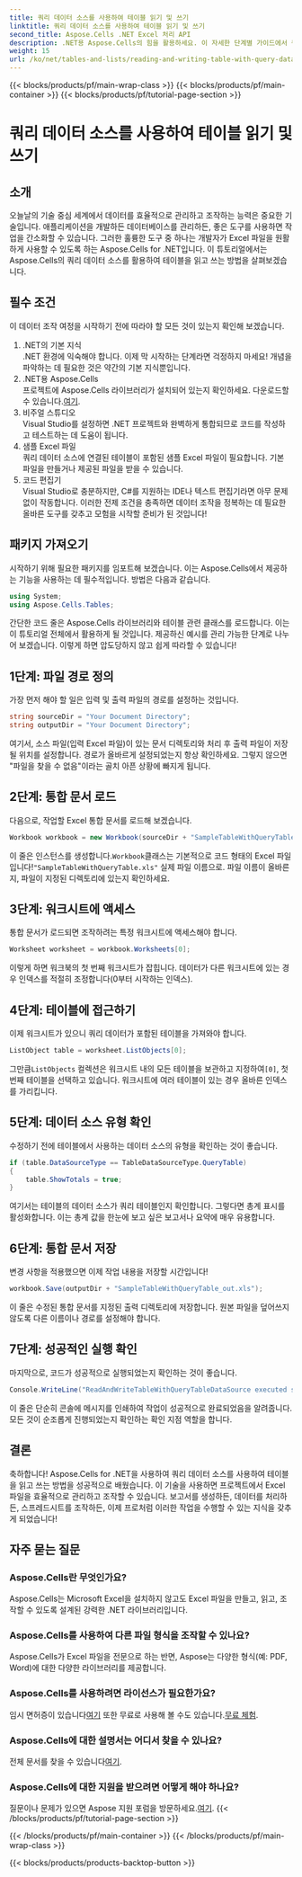 ```yaml
---
title: 쿼리 데이터 소스를 사용하여 테이블 읽기 및 쓰기
linktitle: 쿼리 데이터 소스를 사용하여 테이블 읽기 및 쓰기
second_title: Aspose.Cells .NET Excel 처리 API
description: .NET용 Aspose.Cells의 힘을 활용하세요. 이 자세한 단계별 가이드에서 쿼리 데이터 소스로 테이블을 읽고 쓰는 방법을 알아보세요.
weight: 15
url: /ko/net/tables-and-lists/reading-and-writing-table-with-query-data-source/
---
```


{{< blocks/products/pf/main-wrap-class >}}
{{< blocks/products/pf/main-container >}}
{{< blocks/products/pf/tutorial-page-section >}}

# 쿼리 데이터 소스를 사용하여 테이블 읽기 및 쓰기

## 소개
오늘날의 기술 중심 세계에서 데이터를 효율적으로 관리하고 조작하는 능력은 중요한 기술입니다. 애플리케이션을 개발하든 데이터베이스를 관리하든, 좋은 도구를 사용하면 작업을 간소화할 수 있습니다. 그러한 훌륭한 도구 중 하나는 개발자가 Excel 파일을 원활하게 사용할 수 있도록 하는 Aspose.Cells for .NET입니다. 이 튜토리얼에서는 Aspose.Cells의 쿼리 데이터 소스를 활용하여 테이블을 읽고 쓰는 방법을 살펴보겠습니다.
## 필수 조건
이 데이터 조작 여정을 시작하기 전에 따라야 할 모든 것이 있는지 확인해 보겠습니다.
1. .NET의 기본 지식  
   .NET 환경에 익숙해야 합니다. 이제 막 시작하는 단계라면 걱정하지 마세요! 개념을 파악하는 데 필요한 것은 약간의 기본 지식뿐입니다.
2. .NET용 Aspose.Cells  
    프로젝트에 Aspose.Cells 라이브러리가 설치되어 있는지 확인하세요. 다운로드할 수 있습니다.[여기](https://releases.aspose.com/cells/net/).
3. 비주얼 스튜디오  
   Visual Studio를 설정하면 .NET 프로젝트와 완벽하게 통합되므로 코드를 작성하고 테스트하는 데 도움이 됩니다.
4. 샘플 Excel 파일  
   쿼리 데이터 소스에 연결된 테이블이 포함된 샘플 Excel 파일이 필요합니다. 기본 파일을 만들거나 제공된 파일을 받을 수 있습니다.
5. 코드 편집기  
   Visual Studio로 충분하지만, C#를 지원하는 IDE나 텍스트 편집기라면 아무 문제없이 작동합니다.
이러한 전제 조건을 충족하면 데이터 조작을 정복하는 데 필요한 올바른 도구를 갖추고 모험을 시작할 준비가 된 것입니다!
## 패키지 가져오기
시작하기 위해 필요한 패키지를 임포트해 보겠습니다. 이는 Aspose.Cells에서 제공하는 기능을 사용하는 데 필수적입니다. 방법은 다음과 같습니다.
```csharp
using System;
using Aspose.Cells.Tables;
```
간단한 코드 줄은 Aspose.Cells 라이브러리와 테이블 관련 클래스를 로드합니다. 이는 이 튜토리얼 전체에서 활용하게 될 것입니다.
제공하신 예시를 관리 가능한 단계로 나누어 보겠습니다. 이렇게 하면 압도당하지 않고 쉽게 따라할 수 있습니다!
## 1단계: 파일 경로 정의
가장 먼저 해야 할 일은 입력 및 출력 파일의 경로를 설정하는 것입니다. 
```csharp
string sourceDir = "Your Document Directory";
string outputDir = "Your Document Directory";
```
여기서, 소스 파일(입력 Excel 파일)이 있는 문서 디렉토리와 처리 후 출력 파일이 저장될 위치를 설정합니다. 경로가 올바르게 설정되었는지 항상 확인하세요. 그렇지 않으면 "파일을 찾을 수 없음"이라는 골치 아픈 상황에 빠지게 됩니다.
## 2단계: 통합 문서 로드
다음으로, 작업할 Excel 통합 문서를 로드해 보겠습니다.
```csharp
Workbook workbook = new Workbook(sourceDir + "SampleTableWithQueryTable.xls");
```
 이 줄은 인스턴스를 생성합니다.`Workbook`클래스는 기본적으로 코드 형태의 Excel 파일입니다!`"SampleTableWithQueryTable.xls"` 실제 파일 이름으로. 파일 이름이 올바른지, 파일이 지정된 디렉토리에 있는지 확인하세요.
## 3단계: 워크시트에 액세스
통합 문서가 로드되면 조작하려는 특정 워크시트에 액세스해야 합니다.
```csharp
Worksheet worksheet = workbook.Worksheets[0];
```
이렇게 하면 워크북의 첫 번째 워크시트가 잡힙니다. 데이터가 다른 워크시트에 있는 경우 인덱스를 적절히 조정합니다(0부터 시작하는 인덱스).
## 4단계: 테이블에 접근하기
이제 워크시트가 있으니 쿼리 데이터가 포함된 테이블을 가져와야 합니다.
```csharp
ListObject table = worksheet.ListObjects[0];
```
 그만큼`ListObjects` 컬렉션은 워크시트 내의 모든 테이블을 보관하고 지정하여`[0]`, 첫 번째 테이블을 선택하고 있습니다. 워크시트에 여러 테이블이 있는 경우 올바른 인덱스를 가리킵니다.
## 5단계: 데이터 소스 유형 확인
수정하기 전에 테이블에서 사용하는 데이터 소스의 유형을 확인하는 것이 좋습니다.
```csharp
if (table.DataSourceType == TableDataSourceType.QueryTable)
{
    table.ShowTotals = true;
}
```
여기서는 테이블의 데이터 소스가 쿼리 테이블인지 확인합니다. 그렇다면 총계 표시를 활성화합니다. 이는 총계 값을 한눈에 보고 싶은 보고서나 요약에 매우 유용합니다.
## 6단계: 통합 문서 저장
변경 사항을 적용했으면 이제 작업 내용을 저장할 시간입니다!
```csharp
workbook.Save(outputDir + "SampleTableWithQueryTable_out.xls");
```
이 줄은 수정된 통합 문서를 지정된 출력 디렉토리에 저장합니다. 원본 파일을 덮어쓰지 않도록 다른 이름이나 경로를 설정해야 합니다.
## 7단계: 성공적인 실행 확인
마지막으로, 코드가 성공적으로 실행되었는지 확인하는 것이 좋습니다.
```csharp
Console.WriteLine("ReadAndWriteTableWithQueryTableDataSource executed successfully.");
```
이 줄은 단순히 콘솔에 메시지를 인쇄하여 작업이 성공적으로 완료되었음을 알려줍니다. 모든 것이 순조롭게 진행되었는지 확인하는 확인 지점 역할을 합니다.
## 결론
축하합니다! Aspose.Cells for .NET을 사용하여 쿼리 데이터 소스를 사용하여 테이블을 읽고 쓰는 방법을 성공적으로 배웠습니다. 이 기술을 사용하면 프로젝트에서 Excel 파일을 효율적으로 관리하고 조작할 수 있습니다. 보고서를 생성하든, 데이터를 처리하든, 스프레드시트를 조작하든, 이제 프로처럼 이러한 작업을 수행할 수 있는 지식을 갖추게 되었습니다!
## 자주 묻는 질문
### Aspose.Cells란 무엇인가요?  
Aspose.Cells는 Microsoft Excel을 설치하지 않고도 Excel 파일을 만들고, 읽고, 조작할 수 있도록 설계된 강력한 .NET 라이브러리입니다.
### Aspose.Cells를 사용하여 다른 파일 형식을 조작할 수 있나요?  
Aspose.Cells가 Excel 파일을 전문으로 하는 반면, Aspose는 다양한 형식(예: PDF, Word)에 대한 다양한 라이브러리를 제공합니다.
### Aspose.Cells를 사용하려면 라이선스가 필요한가요?  
 임시 면허증이 있습니다[여기](https://purchase.aspose.com/temporary-license/) 또한 무료로 사용해 볼 수도 있습니다.[무료 체험](https://releases.aspose.com/).
### Aspose.Cells에 대한 설명서는 어디서 찾을 수 있나요?  
 전체 문서를 찾을 수 있습니다[여기](https://reference.aspose.com/cells/net/).
### Aspose.Cells에 대한 지원을 받으려면 어떻게 해야 하나요?  
 질문이나 문제가 있으면 Aspose 지원 포럼을 방문하세요.[여기](https://forum.aspose.com/c/cells/9).
{{< /blocks/products/pf/tutorial-page-section >}}

{{< /blocks/products/pf/main-container >}}
{{< /blocks/products/pf/main-wrap-class >}}

{{< blocks/products/products-backtop-button >}}
